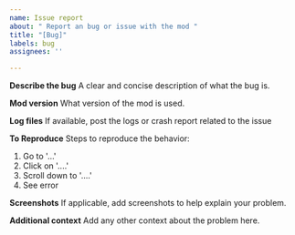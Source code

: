 ```yaml
---
name: Issue report
about: " Report an bug or issue with the mod "
title: "[Bug]"
labels: bug
assignees: ''

---
```


**Describe the bug**
A clear and concise description of what the bug is.

**Mod version**
What version of the mod is used.

**Log files**
If available, post the logs or crash report related to the issue

**To Reproduce**
Steps to reproduce the behavior:
1. Go to '...'
2. Click on '....'
3. Scroll down to '....'
4. See error

**Screenshots**
If applicable, add screenshots to help explain your problem.

**Additional context**
Add any other context about the problem here.

